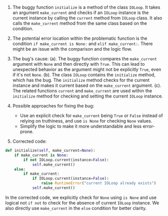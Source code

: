 1. The buggy function `initialize` is a method of the class `IOLoop`. It takes an argument `make_current` and checks if an `IOLoop` instance is the current instance by calling the `current` method from `IOLoop` class. It also calls the `make_current` method from the same class based on the condition.

2. The potential error location within the problematic function is the condition `if make_current is None:` and `elif make_current:`. There might be an issue with the comparison and the logic flow.

3. The bug's cause:
   (a). The buggy function compares the `make_current` argument with `None` and then directly with `True`. This can lead to unexpected behavior as the argument might not be explicitly `True`, even if it's not `None`.
   (b). The class `IOLoop` contains the `initialize` method, which has the bug. The `initialize` method checks for the current instance and makes it current based on the `make_current` argument.
   (c). The related functions `current` and `make_current` are used within the `initialize` method for checking and setting the current `IOLoop` instance.

4. Possible approaches for fixing the bug:
   - Use an explicit check for `make_current` being `True` or `False` instead of relying on truthiness, and use `is None` for checking `None` values.
   - Simplify the logic to make it more understandable and less error-prone.

5. Corrected code:

```python
def initialize(self, make_current=None):
    if make_current is None:
        if not IOLoop.current(instance=False):
            self.make_current()
    else:
        if make_current:
            if IOLoop.current(instance=False):
                raise RuntimeError("current IOLoop already exists")
            self.make_current()
```
In the corrected code, we explicitly check for `None` using `is None` and use logical not `if not` to check for the absence of current `IOLoop` instance. We also directly use `make_current` in the `else` condition for better clarity.